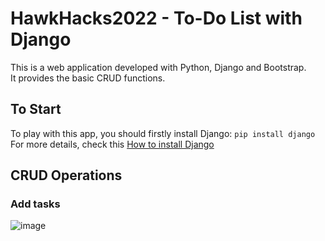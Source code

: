 # HawkHacks2022 - To-Do List with Django
This is a web application developed with Python, Django and Bootstrap.   
It provides the basic CRUD functions.  
## To Start  
To play with this app, you should firstly install Django:      `pip install django`  
 For more details, check this [How to install Django](https://docs.djangoproject.com/en/4.0/topics/install/)  
## CRUD Operations
### Add tasks
 ![image](https://user-images.githubusercontent.com/10131931/168483734-58d2a01d-8f85-4638-9659-3762964a0c4d.png)

